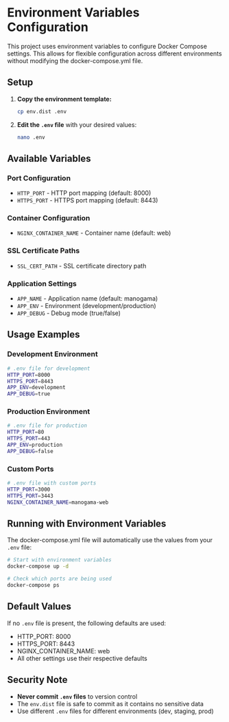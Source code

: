 # Environment Variables Configuration

This project uses environment variables to configure Docker Compose settings. This allows for flexible configuration across different environments without modifying the docker-compose.yml file.

## Setup

1. **Copy the environment template:**
   ```bash
   cp env.dist .env
   ```

2. **Edit the `.env` file** with your desired values:
   ```bash
   nano .env
   ```

## Available Variables

### Port Configuration
- `HTTP_PORT` - HTTP port mapping (default: 8000)
- `HTTPS_PORT` - HTTPS port mapping (default: 8443)

### Container Configuration
- `NGINX_CONTAINER_NAME` - Container name (default: web)

### SSL Certificate Paths
- `SSL_CERT_PATH` - SSL certificate directory path

### Application Settings
- `APP_NAME` - Application name (default: manogama)
- `APP_ENV` - Environment (development/production)
- `APP_DEBUG` - Debug mode (true/false)

## Usage Examples

### Development Environment
```bash
# .env file for development
HTTP_PORT=8000
HTTPS_PORT=8443
APP_ENV=development
APP_DEBUG=true
```

### Production Environment
```bash
# .env file for production
HTTP_PORT=80
HTTPS_PORT=443
APP_ENV=production
APP_DEBUG=false
```

### Custom Ports
```bash
# .env file with custom ports
HTTP_PORT=3000
HTTPS_PORT=3443
NGINX_CONTAINER_NAME=manogama-web
```

## Running with Environment Variables

The docker-compose.yml file will automatically use the values from your `.env` file:

```bash
# Start with environment variables
docker-compose up -d

# Check which ports are being used
docker-compose ps
```

## Default Values

If no `.env` file is present, the following defaults are used:
- HTTP_PORT: 8000
- HTTPS_PORT: 8443
- NGINX_CONTAINER_NAME: web
- All other settings use their respective defaults

## Security Note

- **Never commit `.env` files** to version control
- The `env.dist` file is safe to commit as it contains no sensitive data
- Use different `.env` files for different environments (dev, staging, prod)
